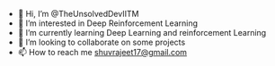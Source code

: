 - 👋 Hi, I’m @TheUnsolvedDevIITM
- 👀 I’m interested in Deep Reinforcement Learning
- 🌱 I’m currently learning Deep Learning and reinforcement Learning
- 💞️ I’m looking to collaborate on some projects
- 📫 How to reach me shuvrajeet17@gmail.com

<!---
TheUnsolvedDevIITM/TheUnsolvedDevIITM is a ✨ special ✨ repository because its `README.md` (this file) appears on your GitHub profile.
You can click the Preview link to take a look at your changes.
--->

